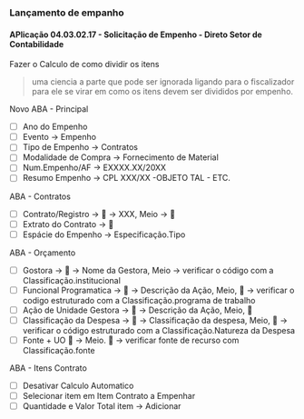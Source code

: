 ### Lançamento de empanho
#### APlicação 04.03.02.17 - Solicitação de Empenho - Direto Setor de Contabilidade

Fazer o Calculo de como dividir os itens 
> uma ciencia a parte que pode ser ignorada ligando para o fiscalizador para ele se virar em como os itens devem ser divididos por empenho.

Novo
ABA - Principal
  - [ ] Ano do Empenho
  - [ ] Evento -> Empenho
  - [ ] Tipo de Empenho -> Contratos
  - [ ] Modalidade de Compra -> Fornecimento de Material
  - [ ] Num.Empenho/AF -> EXXXX.XX/20XX
  - [ ] Resumo Empenho -> CPL XXX/XX -OBJETO TAL - ETC.

ABA - Contratos
  - [ ] Contrato/Registro -> 🔎 -> XXX, Meio -> 🔎
  - [ ] Extrato do Contrato -> 🔎
  - [ ] Espácie do Empenho -> Especificação.Tipo

ABA - Orçamento
  - [ ] Gostora -> 🔎 -> Nome da Gestora, Meio -> verificar o código com a Classificação.institucional
  - [ ] Funcional Programatica -> 🔎 -> Descrição da Ação, Meio, 🔎 -> verificar o codigo estruturado com a Classificação.programa de trabalho
  - [ ] Ação de Unidade Gestora -> 🔎 -> Descrição da Ação, Meio, 🔎
  - [ ] Classificação da Despesa -> 🔎 -> Classificação da despesa, Meio, 🔎 -> verificar o código estruturado com a Classificação.Natureza da Despesa
  - [ ] Fonte + UO 🔎 -> Meio. 🔎 -> verificar fonte de recurso com Classificação.fonte

ABA - Itens Contrato
  - [ ] Desativar Calculo Automatico
  - [ ] Selecionar item em Item Contrato a Empenhar
  - [ ] Quantidade e Valor Total item -> Adicionar
